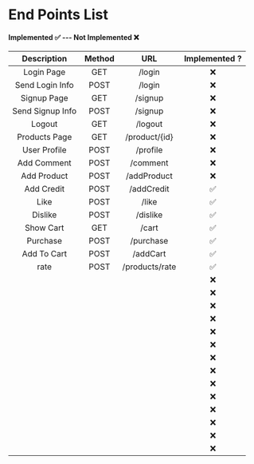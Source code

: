 # End Points List

#### Implemented ✅  --- Not Implemented ❌

| Description | Method | URL | Implemented ? |
|:-----------:|:------:|:---:|:-------------:|
|       Login Page      |    GET    |   /login  |         ❌      |
|     Send Login Info        |   POST     |   /login  |       ❌        |
|       Signup Page      |    GET    |   /signup  |         ❌      |
|     Send Signup Info        |   POST     |   /signup  |       ❌        |
|     Logout        |   GET     |   /logout  |       ❌        |
|        Products Page     |    GET    |   /product/{id}  |      ❌         |
| User Profile | POST | /profile | ❌
| Add Comment | POST | /comment | ❌ |
| Add Product | POST | /addProduct | ❌ |
| Add Credit | POST | /addCredit | ✅ |
| Like | POST | /like | ✅ |
| Dislike | POST | /dislike | ✅ |
| Show Cart | GET | /cart | ✅ |
| Purchase | POST | /purchase | ✅ |
| Add To Cart | POST | /addCart | ✅ |
| rate | POST | /products/rate | ✅ |
|  |  |  | ❌ |
|  |  |  | ❌ |
|  |  |  | ❌ |
|  |  |  | ❌ |
|  |  |  | ❌ |
|  |  |  | ❌ |
|  |  |  | ❌ |
|  |  |  | ❌ |
|  |  |  | ❌ |
|  |  |  | ❌ |
|  |  |  | ❌ |
|  |  |  | ❌ |
|  |  |  | ❌ |
|  |  |  | ❌ |
